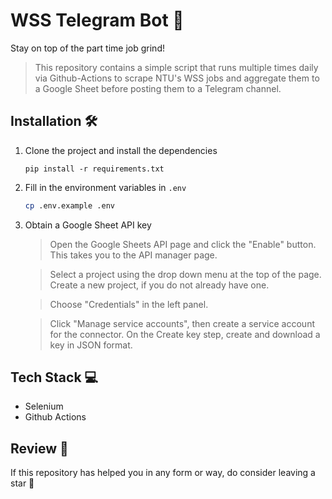 # WSS Telegram Bot 🤖

Stay on top of the part time job grind!

> This repository contains a simple script that runs multiple times daily via Github-Actions to scrape NTU's WSS jobs and aggregate them to a Google Sheet before posting them to a Telegram channel.

## Installation 🛠

1. Clone the project and install the dependencies

   ```
   pip install -r requirements.txt
   ```

2. Fill in the environment variables in `.env`

   ```bash
   cp .env.example .env
   ```

3. Obtain a Google Sheet API key

   > Open the Google Sheets API page and click the "Enable" button. This takes you to the API manager page.

   > Select a project using the drop down menu at the top of the page. Create a new project, if you do not already have one.

   > Choose "Credentials" in the left panel.

   > Click "Manage service accounts", then create a service account for the connector. On the Create key step, create and download a key in JSON format.

## Tech Stack 💻

- Selenium
- Github Actions

## Review 📜

If this repository has helped you in any form or way, do consider leaving a star 🌟
